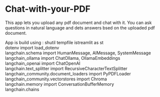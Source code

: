 # Chat-with-your-PDF
This app lets you upload any pdf document and chat with it. You can ask questions in natural language and dets answers bsed on the uploaded pdf document.

  App is build using :
      shutil
tempfile
istreamlit as st  
dotenv import load_dotenv  
langchain.schema import HumanMessage, AIMessage, SystemMessage  
langchain_ollama import ChatOllama, OllamaEmbeddings  
langchain_openai import ChatOpenAI  
langchain.text_splitter import RecursiveCharacterTextSplitter  
langchain_community.document_loaders import PyPDFLoader  
langchain_community.vectorstores import Chroma  
langchain.memory import ConversationBufferMemory  
langchain.chains  
